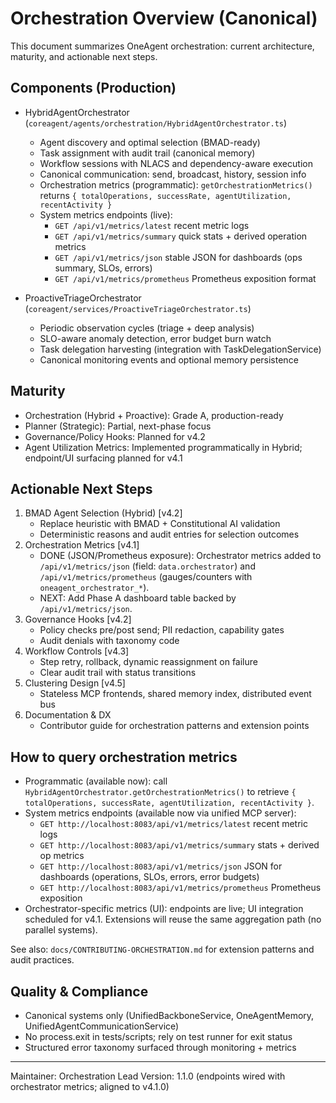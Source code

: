 # Orchestration Overview (Canonical)

This document summarizes OneAgent orchestration: current architecture, maturity, and actionable next steps.

## Components (Production)

- HybridAgentOrchestrator (`coreagent/agents/orchestration/HybridAgentOrchestrator.ts`)
  - Agent discovery and optimal selection (BMAD-ready)
  - Task assignment with audit trail (canonical memory)
  - Workflow sessions with NLACS and dependency-aware execution
  - Canonical communication: send, broadcast, history, session info
  - Orchestration metrics (programmatic): `getOrchestrationMetrics()` returns `{ totalOperations, successRate, agentUtilization, recentActivity }`
  - System metrics endpoints (live):
    - `GET /api/v1/metrics/latest` recent metric logs
    - `GET /api/v1/metrics/summary` quick stats + derived operation metrics
    - `GET /api/v1/metrics/json` stable JSON for dashboards (ops summary, SLOs, errors)
    - `GET /api/v1/metrics/prometheus` Prometheus exposition format

- ProactiveTriageOrchestrator (`coreagent/services/ProactiveTriageOrchestrator.ts`)
  - Periodic observation cycles (triage + deep analysis)
  - SLO-aware anomaly detection, error budget burn watch
  - Task delegation harvesting (integration with TaskDelegationService)
  - Canonical monitoring events and optional memory persistence

## Maturity

- Orchestration (Hybrid + Proactive): Grade A, production-ready
- Planner (Strategic): Partial, next-phase focus
- Governance/Policy Hooks: Planned for v4.2
- Agent Utilization Metrics: Implemented programmatically in Hybrid; endpoint/UI surfacing planned for v4.1

## Actionable Next Steps

1. BMAD Agent Selection (Hybrid) [v4.2]
   - Replace heuristic with BMAD + Constitutional AI validation
   - Deterministic reasons and audit entries for selection outcomes
2. Orchestration Metrics [v4.1]
   - DONE (JSON/Prometheus exposure): Orchestrator metrics added to `/api/v1/metrics/json` (field: `data.orchestrator`) and `/api/v1/metrics/prometheus` (gauges/counters with `oneagent_orchestrator_*`).
   - NEXT: Add Phase A dashboard table backed by `/api/v1/metrics/json`.
3. Governance Hooks [v4.2]
   - Policy checks pre/post send; PII redaction, capability gates
   - Audit denials with taxonomy code
4. Workflow Controls [v4.3]
   - Step retry, rollback, dynamic reassignment on failure
   - Clear audit trail with status transitions
5. Clustering Design [v4.5]
   - Stateless MCP frontends, shared memory index, distributed event bus
6. Documentation & DX
   - Contributor guide for orchestration patterns and extension points

## How to query orchestration metrics

- Programmatic (available now): call `HybridAgentOrchestrator.getOrchestrationMetrics()` to retrieve
  `{ totalOperations, successRate, agentUtilization, recentActivity }`.
- System metrics endpoints (available now via unified MCP server):
  - `GET http://localhost:8083/api/v1/metrics/latest` recent metric logs
  - `GET http://localhost:8083/api/v1/metrics/summary` stats + derived op metrics
  - `GET http://localhost:8083/api/v1/metrics/json` JSON for dashboards (operations, SLOs, errors, error budgets)
  - `GET http://localhost:8083/api/v1/metrics/prometheus` Prometheus exposition
- Orchestrator-specific metrics (UI): endpoints are live; UI integration scheduled for v4.1. Extensions will reuse the same aggregation path (no parallel systems).

See also: `docs/CONTRIBUTING-ORCHESTRATION.md` for extension patterns and audit practices.

## Quality & Compliance

- Canonical systems only (UnifiedBackboneService, OneAgentMemory, UnifiedAgentCommunicationService)
- No process.exit in tests/scripts; rely on test runner for exit status
- Structured error taxonomy surfaced through monitoring + metrics

---

Maintainer: Orchestration Lead
Version: 1.1.0 (endpoints wired with orchestrator metrics; aligned to v4.1.0)
